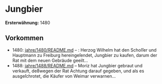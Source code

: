 # Jungbier

**Ersterwähnung:** 1480

## Vorkommen
- 1480: [jahre/1480/README.md](../jahre/1480/README.md) – : Herzog Wilhelm hat den Schoſſer und Hauptmann zu
Freiburg hereingeſendet, Jungbier zu kaufen, darum der
Rat mit dem neuen Gebräude geeilt...
- 1488: [jahre/1488/README.md](../jahre/1488/README.md) – Moriz hat Jungbier gebraut und
verkauft, de8wegen der Rat Achtung darauf gegeben, und
als es ausgeſchrotet, die Käufer von Weimar verwarnen...
